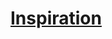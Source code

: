 ﻿---
!LinkItem
Link: inspiration_hd.md
NameLink: <!--NameLink-->[Inspiration](hd_inspiration.md)<!--/NameLink-->
Id: personnality_background_hd.md#inspiration
ParentLink: personnality_background_hd.md#personnalité-et-historique
Name: Inspiration
ParentName: Personnalité et Historique
Attributes:
  NameLink: '[Inspiration](hd_inspiration.md)'
  Markdown: >+
    ## <!--NameLink-->[Inspiration](hd_inspiration.md)<!--/NameLink-->

AttributesDictionary: >+
  NameLink: '[Inspiration](hd_inspiration.md)'

  Markdown: >+

    ## <!--NameLink-->[Inspiration](hd_inspiration.md)<!--/NameLink-->



---




# [Inspiration](hd_inspiration.md)



